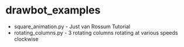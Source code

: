 # drawbot_examples

* square_animation.py - Just van Rossum Tutorial
* rotating_columns.py - 3 rotating columns rotating at various speeds clockwise

